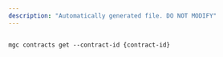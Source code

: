 ```yaml
---
description: "Automatically generated file. DO NOT MODIFY"
---
```


```cli

mgc contracts get --contract-id {contract-id}

```